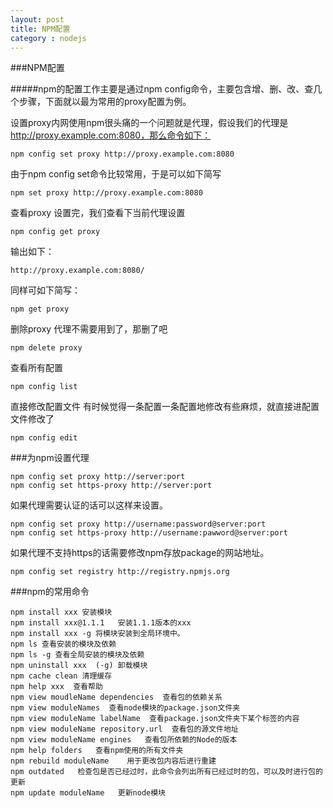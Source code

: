 ```yaml
---
layout: post
title: NPM配置
category : nodejs
---
```




###NPM配置


#####npm的配置工作主要是通过npm config命令，主要包含增、删、改、查几个步骤，下面就以最为常用的proxy配置为例。

设置proxy内网使用npm很头痛的一个问题就是代理，假设我们的代理是 http://proxy.example.com:8080，那么命令如下：

    npm config set proxy http://proxy.example.com:8080
由于npm config set命令比较常用，于是可以如下简写

    npm set proxy http://proxy.example.com:8080

查看proxy
设置完，我们查看下当前代理设置

    npm config get proxy
输出如下：

    http://proxy.example.com:8080/
同样可如下简写：

    npm get proxy
删除proxy
代理不需要用到了，那删了吧

    npm delete proxy

查看所有配置

    npm config list

直接修改配置文件
有时候觉得一条配置一条配置地修改有些麻烦，就直接进配置文件修改了

    npm config edit

###为npm设置代理

    npm config set proxy http://server:port
    npm config set https-proxy http://server:port

如果代理需要认证的话可以这样来设置。

    npm config set proxy http://username:password@server:port
    npm config set https-proxy http://username:pawword@server:port

如果代理不支持https的话需要修改npm存放package的网站地址。

    npm config set registry http://registry.npmjs.org 


###npm的常用命令


	npm install xxx 安装模块  
	npm install xxx@1.1.1   安装1.1.1版本的xxx  
	npm install xxx -g 将模块安装到全局环境中。  
	npm ls 查看安装的模块及依赖  
	npm ls -g 查看全局安装的模块及依赖  
	npm uninstall xxx  (-g) 卸载模块  
	npm cache clean 清理缓存  
	npm help xxx  查看帮助  
	npm view moudleName dependencies  查看包的依赖关系  
	npm view moduleNames  查看node模块的package.json文件夹  
	npm view moduleName labelName  查看package.json文件夹下某个标签的内容  
	npm view moduleName repository.url  查看包的源文件地址  
	npm view moduleName engines   查看包所依赖的Node的版本  
	npm help folders   查看npm使用的所有文件夹  
	npm rebuild moduleName    用于更改包内容后进行重建  
	npm outdated   检查包是否已经过时，此命令会列出所有已经过时的包，可以及时进行包的更新  
	npm update moduleName   更新node模块  